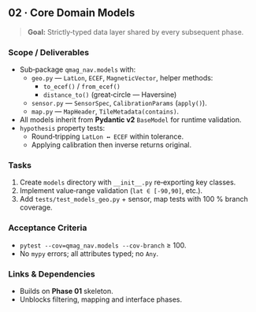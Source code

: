 ## 02 · Core Domain Models

> **Goal:** Strictly‑typed data layer shared by every subsequent phase.

### Scope / Deliverables

* Sub‑package `qmag_nav.models` with:
  * `geo.py` — `LatLon`, `ECEF`, `MagneticVector`, helper methods:
    * `to_ecef()` / `from_ecef()`
    * `distance_to()` (great‑circle — Haversine)
  * `sensor.py` — `SensorSpec`, `CalibrationParams` (`apply()`).
  * `map.py` — `MapHeader`, `TileMetadata(contains)`.
* All models inherit from **Pydantic v2** `BaseModel` for runtime validation.
* `hypothesis` property tests:
  * Round‑tripping `LatLon ↔ ECEF` within tolerance.
  * Applying calibration then inverse returns original.

### Tasks

1. Create `models` directory with `__init__.py` re‑exporting key classes.
2. Implement value‑range validation (`lat ∈ [-90,90]`, etc.).
3. Add `tests/test_models_geo.py` + sensor, map tests with 100 % branch coverage.

### Acceptance Criteria

* `pytest --cov=qmag_nav.models --cov-branch` ≥ 100.
* No `mypy` errors; all attributes typed; no `Any`.

### Links & Dependencies

* Builds on **Phase 01** skeleton.
* Unblocks filtering, mapping and interface phases.
